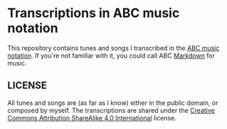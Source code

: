 # Transcriptions in ABC music notation

This repository contains tunes and songs I transcribed in the [ABC music notation](http://abcnotation.com/). If you're not familiar with it, you could call ABC [Markdown](https://www.markdownguide.org) for music.

## LICENSE

All tunes and songs are (as far as I know) either in the public domain, or composed by myself. The transcriptions are shared under the [Creative Commons Attribution ShareAlike 4.0 International](http://creativecommons.org/licenses/by-sa/4.0/) license.
